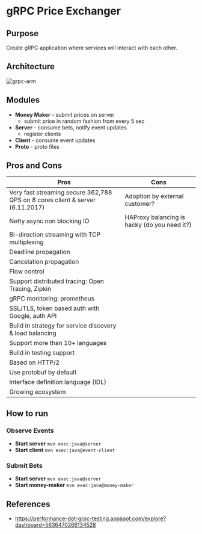 # gRPC Price Exchanger

## Purpose 

Create gRPC application where services will interact with each other. 

## Architecture

![grpc-arm](https://user-images.githubusercontent.com/4140597/32380618-6967a49c-c0a8-11e7-8897-e1851aba038d.png)

## Modules 

* **Money Maker** - submit prices on server 
  * submit price in random fashion from every 5 sec
* **Server** - consume bets, notify event updates 
  * register clients
* **Client** - consume event updates
* **Proto** - proto files

## Pros and Cons


| Pros          | Cons| 
| ------------- |-------------|
| Very fast streaming secure 362,788 QPS on 8 cores client & server (6.11.2017) | Adoption by external customer?  | 
| Netty async non blocking IO  | HAProxy balancing is hacky (do you need it?) | 
| Bi-direction streaming with TCP multiplexing      | |
| Deadline propagation | | 
| Cancelation propagation | |
| Flow control || 
| Support distributed tracing: Open Tracing, Zipkin || 
| gRPC monitoring: prometheus ||
| SSL/TLS, token based auth with Google, auth API ||
| Build in strategy for service discovery & load balancing || 
| Support more than 10+ languages ||
| Build in testing support||
| Based on HTTP/2|| 
| Use protobuf by default||
| Interface definition language (IDL) || 
| Growing ecosystem ||


## How to run

### Observe Events

* **Start server** ```mvn exec:java@server```
* **Start client** ```mvn exec:java@event-client```

### Submit Bets
* **Start server** ```mvn exec:java@server```
* **Start money-maker** ```mvn exec:java@money-maker```

## References

* https://performance-dot-grpc-testing.appspot.com/explore?dashboard=5636470266134528
